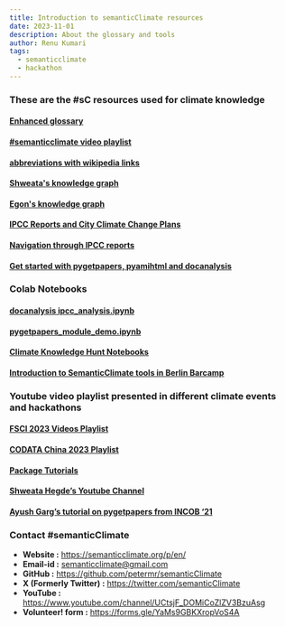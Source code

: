 ```yaml
---
title: Introduction to semanticClimate resources
date: 2023-11-01
description: About the glossary and tools 
author: Renu Kumari
tags:
  - semanticclimate
  - hackathon
---
```


### These are the #sC resources used for climate knowledge 

#### [Enhanced glossary](https://vivliostyle.org/viewer/#src=https://raw.githubusercontent.com/semanticClimate/glossary-demo/main/html/index.html&enableMarker=true&mark=0-36576-0-160-36736,0-36576-0-181-36757,red%1Fhello%1FOC%20can%20affect%20other%20c)

#### [#semanticclimate video playlist](https://www.youtube.com/playlist?list=PLtKHReMoCMwl3taR18VfvuUHJTO0Cs92y)

#### [abbreviations with wikipedia links](https://github.com/petermr/semanticClimate/blob/main/ipcc/ar6/test/total_glossary/glossaries/total/acronyms_wiki_pedia.csv)

#### [Shweata's knowledge graph](https://github.com/petermr/semanticClimate/blob/main/ipcc/ar6/test/total_glossary/ipcc_glossary.html)

#### [Egon's knowledge graph](https://kg-ipclimatec-reports.wikibase.cloud/wiki/Main_Page)

#### [IPCC Reports and City Climate Change Plans](https://semanticclimate.org/city-climate-plans/#H9711914)

#### [Navigation through IPCC reports](https://semanticclimate.org/p/en/posts/ipcc_resources/)

#### [Get started with pygetpapers, pyamihtml and docanalysis](https://semanticclimate.org/p/en/posts/alpha-tests-for-fsci-23/)

### Colab Notebooks

#### [docanalysis ipcc_analysis.ipynb](https://colab.research.google.com/drive/1sT2Die3pV3dLcyHgwZBg3IxS2FJ_8W0-?usp=sharing)

#### [pygetpapers_module_demo.ipynb](https://colab.research.google.com/github/petermr/pygetpapers/blob/main/pygetpapers_module_demo.ipynb)

#### [Climate Knowledge Hunt Notebooks](https://github.com/petermr/semanticClimate/tree/main/outreach/climate_knowledge_hunt_hackathon/Hackathon_Notebook)

#### [Introduction to SemanticClimate tools in Berlin Barcamp](https://semanticclimate.org/p/en/posts/barcamp_post3/)

### Youtube video playlist presented in different climate events and hackathons

#### [FSCI 2023 Videos Playlist](https://www.youtube.com/playlist?list=PLtKHReMoCMwmmlDDTbDQx2A3oHgQXw4mT)

#### [CODATA China 2023 Playlist](https://www.youtube.com/playlist?list=PLtKHReMoCMwl3taR18VfvuUHJTO0Cs92y)

#### [Package Tutorials](https://www.youtube.com/playlist?list=PLtKHReMoCMwmUCHn0YuGRGY1jbtovjAly)

#### [Shweata Hegde’s Youtube Channel](https://www.youtube.com/@ShweataNHegde/videos)

#### [Ayush Garg’s tutorial on pygetpapers from INCOB ‘21](https://www.youtube.com/watch?v=pUjiNzLVHLY&)

### Contact #semanticClimate

- **Website :** https://semanticclimate.org/p/en/
- **Email-id :** semanticclimate@gmail.com
- **GitHub :** https://github.com/petermr/semanticClimate
- **X (Formerly Twitter) :** https://twitter.com/semanticClimate
- **YouTube :** https://www.youtube.com/channel/UCtsjF_DOMiCoZlZV3BzuAsg
- **Volunteer! form :** https://forms.gle/YaMs9GBKXropVoS4A
 













